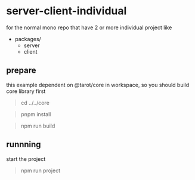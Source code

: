 # server-client-individual

for the normal mono repo that have 2 or more individual project like

- packages/
  - server
  - client

## prepare

this example dependent on @tarot/core in workspace, so you should build core library first

> cd ../../core

> pnpm install

> npm run build


## runnning 

start the project 

> npm run project